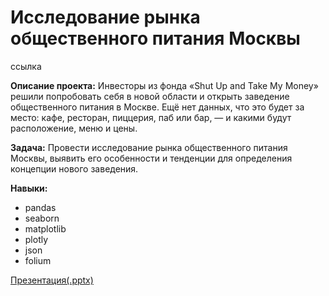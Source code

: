 # Исследование рынка общественного питания Москвы

ссылка

**Описание проекта:** Инвесторы из фонда «Shut Up and Take My Money» решили попробовать себя в новой области и открыть заведение общественного питания в Москве. Ещё нет данных, что это будет за место: кафе, ресторан, пиццерия, паб или бар, — и какими будут расположение, меню и цены.

**Задача:** Провести исследование рынка общественного питания Москвы, выявить его особенности и тенденции для определения концепции нового заведения.

**Навыки:**
- pandas
- seaborn
- matplotlib
- plotly
- json
- folium

[Презентация(.pptx)](https://clck.ru/3FzGze)
